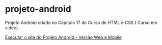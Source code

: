 # projeto-android
Projeto Android criado no Capítulo 17 do Curso de HTML e CSS ( Curso em vídeo)

<a href="https://rkrayuska.github.io/projeto-android/">Executar o site do Projeto Android - Versão Web e Mobile </a>
